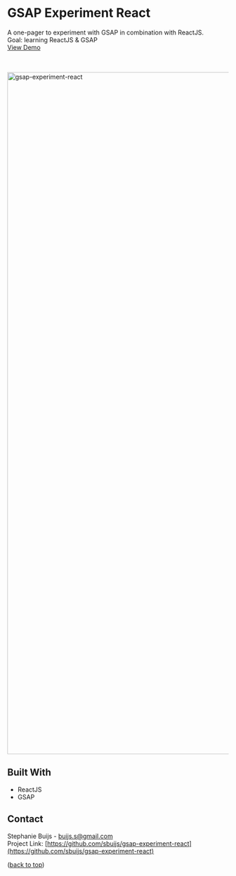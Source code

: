 


<div id="top"></div>


<h1 align="left">GSAP Experiment React</h1>
  <p align="left">

A one-pager to experiment with GSAP in combination with ReactJS.<br/>
       Goal: learning ReactJS & GSAP<br/>
       <a href="https://sbuijs.github.io/gsap-experiment-react/">View Demo</a>
  </p>
</div>
<br/>
<br/>

<img width="1552" alt="gsap-experiment-react" src="https://user-images.githubusercontent.com/1607627/165165478-49bab1c8-e2ee-4a95-982c-64594d2dff12.png">

## Built With
- ReactJS
- GSAP


## Contact

Stephanie Buijs - buijs.s@gmail.com<br/>
Project Link: [https://github.com/sbuijs/gsap-experiment-react](https://github.com/sbuijs/gsap-experiment-react)<br/>


<p align="left">(<a href="#top">back to top</a>)</p>

